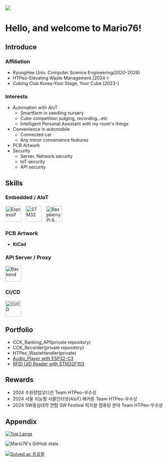 <img src="https://capsule-render.vercel.app/api?type=waving&color=08a0d1&height=150&section=header&text=Mario76's%20Profile&fontSize=42" />

# Hello, and welcome to Mario76!

## Introduce

### Affiliation
- KyungHee Univ. Computer Science Engineering(2020-2026)
- HTPeo-Elevating Waste Management.(2024-)
- Cubing Club Korea-Your Stage, Your Cube.(2023-)
  
### Interests
- Automation with AIoT
  - Smartfarm in seedling nursery
  - Cube competition judging, recording...etc
  - Intelligent Personal Assistant with my room's things
- Convenience in automobile
  - Connected car
  - Any minor convenience features
- PCB Artwork
- Security
  - Server, Network security
  - IoT security
  - API security

 ## Skills

### Embedded / AIoT
<p>
  <img src="https://simpleicons.org/icons/espressif.svg" alt="Espressif" width="50" height="50" style="margin-right:10px"/>
  <img src="https://simpleicons.org/icons/stmicroelectronics.svg" alt="STM32" width="50" height="50" style="margin-right:10px"/>
  <img src="https://skillicons.dev/icons?i=raspberrypi,arduino" alt="RaspberryPi & Arduino" height="50"/>
</p>

### PCB Artwork
- **KiCad**

### API Server / Proxy
<p>
  <img src="https://skillicons.dev/icons?i=spring,mysql,django,nginx" alt="Backend" height="50"/>
</p>

### CI/CD
<p>
  <img src="https://skillicons.dev/icons?i=docker,kubernetes,aws" alt="CI/CD" height="50"/>
</p>
 
## Portfolio
- CCK_Ranking_API(private repository)
- CCK_Recorder(private repository)
- HTPeo_WasteHandler(private)
- [Audio_Player with ESP32-C3](https://github.com/Mario76-soldier/Audio_Player)
- [RFID UID Reader with STM32F103](https://github.com/Mario76-soldier/RFID)

## Rewards
- 2024 수원창업오디션 Team HTPeo-우수상
- 2024 서울 지능형 사물인터넷(AIoT) 해커톤 Team HTPeo-우수상
- 2024 SW중심대학 연합 SW Festival 피지컬 컴퓨팅 분야 Team HTPeo-우수상

## Appendix
[![Top Langs](https://github-readme-stats.vercel.app/api/top-langs/?username=Mario76-soldier)](https://github.com/anuraghazra/github-readme-stats)  

![Mario76's GitHub stats](https://github-readme-stats.vercel.app/api?username=Mario76-soldier&theme=default&show_icons=true)  

[![Solved.ac
프로필](http://mazassumnida.wtf/api/generate_badge?boj=mario201)](https://solved.ac/mario201)  
